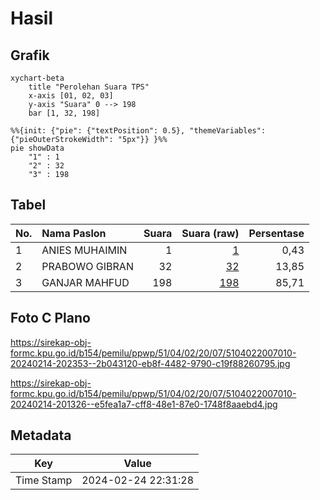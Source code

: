 # Hasil

## Grafik

```mermaid
xychart-beta
    title "Perolehan Suara TPS"
    x-axis [01, 02, 03]
    y-axis "Suara" 0 --> 198
    bar [1, 32, 198]
```

```mermaid
%%{init: {"pie": {"textPosition": 0.5}, "themeVariables": {"pieOuterStrokeWidth": "5px"}} }%%
pie showData
    "1" : 1
    "2" : 32
    "3" : 198
```

## Tabel

| No. | Nama Paslon    | Suara | Suara (raw) | Persentase |
|:--- |:-------------- | -----:| -----------:| ----------:|
| 1   | ANIES MUHAIMIN | 1     | [1][p-1]    | 0,43       |
| 2   | PRABOWO GIBRAN | 32    | [32][p-2]   | 13,85      |
| 3   | GANJAR MAHFUD  | 198   | [198][p-3]  | 85,71      |


[p-1]: https://github.com/gigit-pemilu/pemilu-2024-51-bali/blob/main/pilpres/hitung-suara/sub/51-bali/sub/04-gianyar/sub/02-blahbatuh/sub/2007-bedulu/sub/010-tps/sub/paslon-1.txt
[p-2]: https://github.com/gigit-pemilu/pemilu-2024-51-bali/blob/main/pilpres/hitung-suara/sub/51-bali/sub/04-gianyar/sub/02-blahbatuh/sub/2007-bedulu/sub/010-tps/sub/paslon-2.txt
[p-3]: https://github.com/gigit-pemilu/pemilu-2024-51-bali/blob/main/pilpres/hitung-suara/sub/51-bali/sub/04-gianyar/sub/02-blahbatuh/sub/2007-bedulu/sub/010-tps/sub/paslon-3.txt

## Foto C Plano

https://sirekap-obj-formc.kpu.go.id/b154/pemilu/ppwp/51/04/02/20/07/5104022007010-20240214-202353--2b043120-eb8f-4482-9790-c19f88260795.jpg

https://sirekap-obj-formc.kpu.go.id/b154/pemilu/ppwp/51/04/02/20/07/5104022007010-20240214-201326--e5fea1a7-cff8-48e1-87e0-1748f8aaebd4.jpg


## Metadata

| Key        | Value               |
| ---------- | ------------------- |
| Time Stamp | 2024-02-24 22:31:28 |



